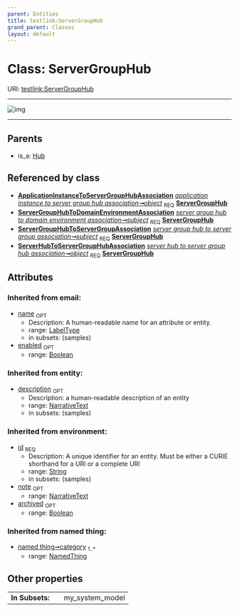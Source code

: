 ```yaml
---
parent: Entities
title: testlink:ServerGroupHub
grand_parent: Classes
layout: default
---
```


# Class: ServerGroupHub




URI: [testlink:ServerGroupHub](https://w3id.org/testlink/vocab/ServerGroupHub)


---

![img](http://yuml.me/diagram/nofunky;dir:TB/class/[ServerHubToServerGroupHubAssociation],[ServerGroupHubToServerGroupAssociation],[ServerGroupHubToDomainEnvironmentAssociation],[ApplicationInstanceToServerGroupHubAssociation]-%20object%201..1%3E[ServerGroupHub%7Cid(i):string;name(i):label_type%20%3F;enabled(i):boolean%20%3F;archived(i):boolean%20%3F;description(i):narrative_text%20%3F;note(i):narrative_text%20%3F],[ServerGroupHubToDomainEnvironmentAssociation]-%20subject%201..1%3E[ServerGroupHub],[ServerGroupHubToServerGroupAssociation]-%20subject%201..1%3E[ServerGroupHub],[ServerHubToServerGroupHubAssociation]-%20object%201..1%3E[ServerGroupHub],[Hub]%5E-[ServerGroupHub],[NamedThing],[Hub],[ApplicationInstanceToServerGroupHubAssociation])

---


## Parents

 *  is_a: [Hub](Hub.md)

## Referenced by class

 *  **[ApplicationInstanceToServerGroupHubAssociation](ApplicationInstanceToServerGroupHubAssociation.md)** *[application instance to server group hub association➞object](application_instance_to_server_group_hub_association_object.md)*  <sub>REQ</sub>  **[ServerGroupHub](ServerGroupHub.md)**
 *  **[ServerGroupHubToDomainEnvironmentAssociation](ServerGroupHubToDomainEnvironmentAssociation.md)** *[server group hub to domain environment association➞subject](server_group_hub_to_domain_environment_association_subject.md)*  <sub>REQ</sub>  **[ServerGroupHub](ServerGroupHub.md)**
 *  **[ServerGroupHubToServerGroupAssociation](ServerGroupHubToServerGroupAssociation.md)** *[server group hub to server group association➞subject](server_group_hub_to_server_group_association_subject.md)*  <sub>REQ</sub>  **[ServerGroupHub](ServerGroupHub.md)**
 *  **[ServerHubToServerGroupHubAssociation](ServerHubToServerGroupHubAssociation.md)** *[server hub to server group hub association➞object](server_hub_to_server_group_hub_association_object.md)*  <sub>REQ</sub>  **[ServerGroupHub](ServerGroupHub.md)**

## Attributes


### Inherited from email:

 * [name](name.md)  <sub>OPT</sub>
    * Description: A human-readable name for an attribute or entity.
    * range: [LabelType](types/LabelType.md)
    * in subsets: (samples)
 * [enabled](enabled.md)  <sub>OPT</sub>
    * range: [Boolean](types/Boolean.md)

### Inherited from entity:

 * [description](description.md)  <sub>OPT</sub>
    * Description: a human-readable description of an entity
    * range: [NarrativeText](types/NarrativeText.md)
    * in subsets: (samples)

### Inherited from environment:

 * [id](id.md)  <sub>REQ</sub>
    * Description: A unique identifier for an entity. Must be either a CURIE shorthand for a URI or a complete URI
    * range: [String](types/String.md)
    * in subsets: (samples)
 * [note](note.md)  <sub>OPT</sub>
    * range: [NarrativeText](types/NarrativeText.md)
 * [archived](archived.md)  <sub>OPT</sub>
    * range: [Boolean](types/Boolean.md)

### Inherited from named thing:

 * [named thing➞category](named_thing_category.md)  <sub>1..*</sub>
    * range: [NamedThing](NamedThing.md)

## Other properties

|  |  |  |
| --- | --- | --- |
| **In Subsets:** | | my_system_model |


